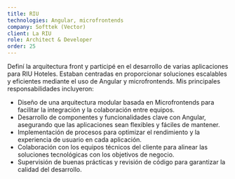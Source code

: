 ```yaml
---
title: RIU
technologies: Angular, microfrontends
company: Softtek (Vector)
client: La RIU
role: Architect & Developer
order: 25
---
```


Definí la arquitectura front y participé en el desarrollo de varias aplicaciones para RIU Hoteles. Estaban centradas en proporcionar soluciones escalables y eficientes mediante el uso de Angular y microfrontends. Mis principales responsabilidades incluyeron:

- Diseño de una arquitectura modular basada en Microfrontends para facilitar la integración y la colaboración entre equipos.
- Desarrollo de componentes y funcionalidades clave con Angular, asegurando que las aplicaciones sean flexibles y fáciles de mantener.
- Implementación de procesos para optimizar el rendimiento y la experiencia de usuario en cada aplicación.
- Colaboración con los equipos técnicos del cliente para alinear las soluciones tecnológicas con los objetivos de negocio.
- Supervisión de buenas prácticas y revisión de código para garantizar la calidad del desarrollo.
